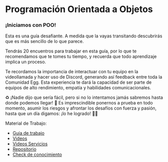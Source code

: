 # Programación Orientada a Objetos

### ¡Iniciamos con POO!

Esta es una guía desafiante. A medida que la vayas transitando descubrirás que es más sencillo de lo que parece.

Tendrás 20 encuentros para trabajar en esta guía, por lo que te recomendamos que te tomes tu tiempo, y recuerda que todo aprendizaje implica un proceso.

Te recordamos la importancia de interactuar con tu equipo en la videollamada y hacer uso de Discord, generando así feedback entre toda la Comunidad Egg. Esta experiencia te dará la capacidad de ser parte de equipos de alto rendimiento, empatía y habilidades comunicacionales.

♻️ ¡Nadie dijo que sería fácil, pero si no lo intentamos jamás sabremos hasta donde podemos llegar! 🚀 Es imprescindible ponernos a prueba en todo momento, asumir los riesgos y afrontar los desafíos con fuerza y pasión, hasta que un día digamos: ¡lo he logrado! 💪💛

Material de Trabajo:

* [Guía de trabajo](https://drive.google.com/drive/folders/1-NZAwNUAb1DB9v8ipY42nJLctFzZLDnk?usp=sharing)
* [Videos](https://rb.gy/ixsec)
* [Videos Servicios](https://rb.gy/5zxl6)
* [Repositorio](https://github.com/EggCooperation/Java-POO)
* [Check de conocimiento](https://docs.google.com/forms/d/e/1FAIpQLSf0UBRlxYsmzqduEPfZ6TxviCeOZAqVat3jwC92TH7cQ5ojWg/viewform)


